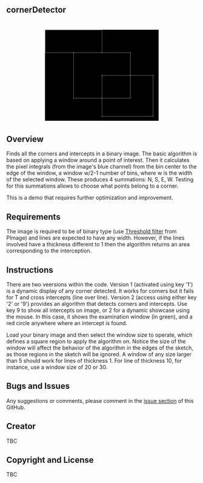 ## cornerDetector

<h1 align="center">
    <img src="./cornerDetector/SampleResults/version2/v2_allCorners_DisplayFalse.png.png" alt="logo" width="300">
  <br>
</h1>

## Overview

Finds all the corners and intercepts in a binary image. The basic algorithm is based on applying a window around a point of interest. Then it calculates the pixel integrals (from the image's blue channel) from the bin center to the edge of the window, a window w/2-1 number of bins, where w is the width of the selected window. These produces 4 summations: N, S, E, W. Testing for this summations allows to choose what points belong to a corner. 

This is a demo that requires further optimization and improvement. 

## Requirements

The image is required to be of binary type (use [Threshold filter](https://processing.org/reference/PImage_filter_.html) from PImage) and lines are expected to have any width. However, if the lines involved have a thickness different to 1 then the algorithm returns an area corresponding to the interception.

## Instructions

There are two veersions within the code. Version 1 (activated using key '1') is a dynamic display of any corner detected. It works for corners but it fails for T and cross intercepts (line over line). Version 2 (access using either key '2' or '9') provides an algorithm that detects corners and intercepts. Use key 9 to show all intercepts on image, or 2 for a dynamic showcase using the mouse. In this case, it shows the examination window (in green), and a red circle anywhere where an intercept is found.

Load your binary image and then select the window size to operate, which defines a square region to apply the algorithm on. Notice the size of the window will affect the behavior of the algorithm in the edges of the sketch, as those regions in the sketch will be ignored. A window of any size larger than 5 should work for lines of thickness 1. For line of thickness 10, for instance, use a window size of 20 or 30.

## Bugs and Issues

Any suggestions or comments, please comment in the [issue section](https://github.com/kfrajer/cornerDetector/issues) of this GitHub.

## Creator

TBC

## Copyright and License

TBC
